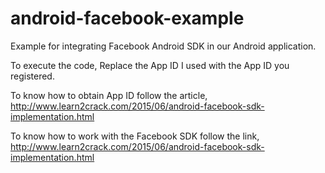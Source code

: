 # android-facebook-example
Example for integrating Facebook Android SDK in our Android application.

To execute the code, Replace the App ID I used with the App ID you registered.

To know how to obtain App ID follow the article,
http://www.learn2crack.com/2015/06/android-facebook-sdk-implementation.html

To know how to work with the Facebook SDK follow the link,
http://www.learn2crack.com/2015/06/android-facebook-sdk-implementation.html

